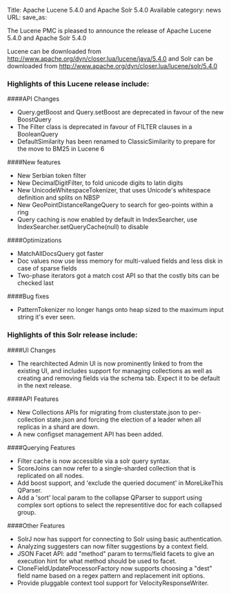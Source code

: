 Title: Apache Lucene 5.4.0 and Apache Solr 5.4.0 Available
category: news
URL: 
save_as: 

The Lucene PMC is pleased to announce the release of Apache Lucene 5.4.0 and Apache Solr 5.4.0

Lucene can be downloaded from <http://www.apache.org/dyn/closer.lua/lucene/java/5.4.0>
and Solr can be downloaded from <http://www.apache.org/dyn/closer.lua/lucene/solr/5.4.0>

### Highlights of this Lucene release include:
####API Changes
* Query.getBoost and Query.setBoost are deprecated in favour of the new BoostQuery
* The Filter class is deprecated in favour of FILTER clauses in a BooleanQuery
* DefaultSimilarity has been renamed to ClassicSimilarity to prepare for the move to BM25 in Lucene 6

####New features
* New Serbian token filter
* New DecimalDigitFilter, to fold unicode digits to latin digits
* New UnicodeWhitespaceTokenizer, that uses Unicode's whitespace definition and splits on NBSP
* New GeoPointDistanceRangeQuery to search for geo-points within a ring
* Query caching is now enabled by default in IndexSearcher, use IndexSearcher.setQueryCache(null) to disable

####Optimizations
* MatchAllDocsQuery got faster
* Doc values now use less memory for multi-valued fields and less disk in case of sparse fields
* Two-phase iterators got a match cost API so that the costly bits can be checked last

####Bug fixes
* PatternTokenizer no longer hangs onto heap sized to the maximum input string it's ever seen.

### Highlights of this Solr release include:
####UI Changes
* The rearchitected Admin UI is now prominently linked to from the existing UI, and includes support for managing collections as well as creating and removing fields via the schema tab. Expect it to be default in the next release.

####API Features
* New Collections APIs for migrating from clusterstate.json to per-collection state.json and forcing the election of a leader when all replicas in a shard are down.
* A new configset management API has been added.

####Querying Features
* Filter cache is now accessible via a solr query syntax.
* ScoreJoins can now refer to a single-sharded collection that is replicated on all nodes.
* Add boost support, and 'exclude the queried document' in MoreLikeThis QParser.
* Add a 'sort' local param to the collapse QParser to support using complex sort options to select the representitive doc for each collapsed group.

####Other Features
* SolrJ now has support for connecting to Solr using basic authentication.
* Analyzing suggesters can now filter suggestions by a context field.
* JSON Facet API: add "method" param to terms/field facets to give an execution hint for what method should be used to facet.
* CloneFieldUpdateProcessorFactory now supports choosing a "dest" field name based on a regex pattern and replacement init options.
* Provide pluggable context tool support for VelocityResponseWriter.

